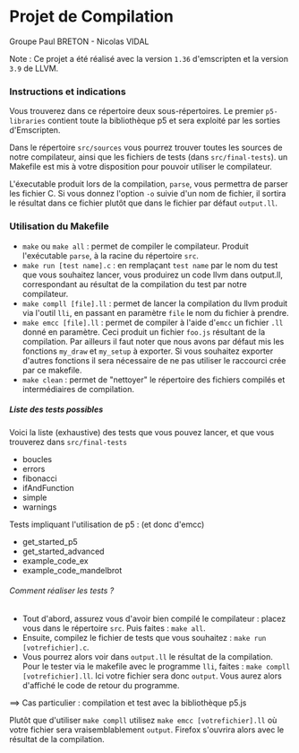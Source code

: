 # Projet de Compilation
Groupe Paul BRETON - Nicolas VIDAL

Note : Ce projet a été réalisé avec la version `1.36` d'emscripten et la version `3.9` de LLVM.


### Instructions et indications

Vous trouverez dans ce répertoire deux sous-répertoires. Le premier `p5-libraries`
contient toute la bibliothèque p5 et sera exploité par les sorties d'Emscripten.

Dans le répertoire `src/sources` vous pourrez trouver toutes les sources de notre compilateur,
ainsi que les fichiers de tests (dans `src/final-tests`). un Makefile est mis à votre disposition pour pouvoir
utiliser le compilateur.

L'éxecutable produit lors de la compilation, `parse`, vous permettra de parser les fichier C. Si vous donnez l'option
`-o` suivie d'un nom de fichier, il sortira le résultat dans ce fichier plutôt que dans le fichier par défaut `output.ll`.

### Utilisation du Makefile

- `make` ou `make all` : permet de compiler le compilateur. Produit l'exécutable `parse`, à la racine du répertoire `src`.
- `make run [test name].c` : en remplaçant `test name` par le nom du test que vous souhaitez lancer,
vous produirez un code llvm dans output.ll, correspondant au résultat de la compilation du test par notre compilateur.
- `make compll [file].ll` : permet de lancer la compilation du llvm produit via l'outil `lli`, en passant en paramètre `file` le nom du fichier à prendre.
- `make emcc [file].ll` : permet de compiler à l'aide d'`emcc` un fichier `.ll` donné en paramètre. Ceci produit un fichier `foo.js` résultant de la compilation.
 Par ailleurs il faut noter que nous avons par défaut mis les fonctions `my_draw` et `my_setup` à exporter. Si vous souhaitez
 exporter d'autres fonctions il sera nécessaire de ne pas utiliser le raccourci crée par ce makefile.
- `make clean` : permet de "nettoyer" le répertoire des fichiers compilés et intermédiaires de compilation.

##### Liste des tests possibles

Voici la liste (exhaustive) des tests que vous pouvez lancer, et que vous trouverez dans `src/final-tests`

- boucles
- errors
- fibonacci
- ifAndFunction
- simple
- warnings

Tests impliquant l'utilisation de p5 : (et donc d'emcc)
- get_started_p5
- get_started_advanced
- example_code_ex
- example_code_mandelbrot

###### Comment réaliser les tests ?

- Tout d'abord, assurez vous d'avoir bien compilé le compilateur : placez vous dans le répertoire `src`.
Puis faites : `make all`.
- Ensuite, compilez le fichier de tests que vous souhaitez : `make run [votrefichier].c`.
- Vous pourrez alors voir dans `output.ll` le résultat de la compilation. Pour le tester via le
makefile avec le programme `lli`, faites : `make compll [votrefichier].ll`. Ici votre fichier sera donc 
`output`. Vous aurez alors d'affiché le code de retour du programme. 

==> Cas particulier : compilation et test avec la bibliothèque p5.js

Plutôt que d'utiliser `make compll` utilisez `make emcc [votrefichier].ll` où votre fichier sera
vraisemblablement `output`. Firefox s'ouvrira alors avec le résultat de la compilation.